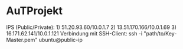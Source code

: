 # AuTProjekt

IPS (Public/Private): 1) 51.20.93.60/10.0.1.7
                      2) 13.51.170.166/10.0.1.69
                      3) 16.171.62.141/10.0.1.121
Verbindung mit SSH-Client: ssh -i "path/to/Key-Master.pem" ubuntu@public-ip
